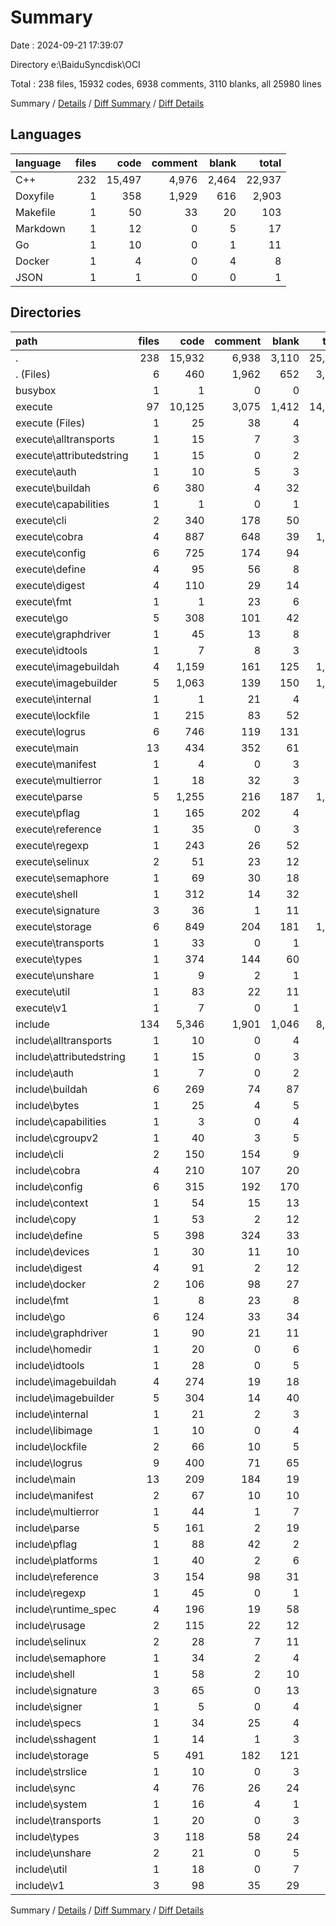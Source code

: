 # Summary

Date : 2024-09-21 17:39:07

Directory e:\\BaiduSyncdisk\\OCI

Total : 238 files,  15932 codes, 6938 comments, 3110 blanks, all 25980 lines

Summary / [Details](details.md) / [Diff Summary](diff.md) / [Diff Details](diff-details.md)

## Languages
| language | files | code | comment | blank | total |
| :--- | ---: | ---: | ---: | ---: | ---: |
| C++ | 232 | 15,497 | 4,976 | 2,464 | 22,937 |
| Doxyfile | 1 | 358 | 1,929 | 616 | 2,903 |
| Makefile | 1 | 50 | 33 | 20 | 103 |
| Markdown | 1 | 12 | 0 | 5 | 17 |
| Go | 1 | 10 | 0 | 1 | 11 |
| Docker | 1 | 4 | 0 | 4 | 8 |
| JSON | 1 | 1 | 0 | 0 | 1 |

## Directories
| path | files | code | comment | blank | total |
| :--- | ---: | ---: | ---: | ---: | ---: |
| . | 238 | 15,932 | 6,938 | 3,110 | 25,980 |
| . (Files) | 6 | 460 | 1,962 | 652 | 3,074 |
| busybox | 1 | 1 | 0 | 0 | 1 |
| execute | 97 | 10,125 | 3,075 | 1,412 | 14,612 |
| execute (Files) | 1 | 25 | 38 | 4 | 67 |
| execute\\alltransports | 1 | 15 | 7 | 3 | 25 |
| execute\\attributedstring | 1 | 15 | 0 | 2 | 17 |
| execute\\auth | 1 | 10 | 5 | 3 | 18 |
| execute\\buildah | 6 | 380 | 4 | 32 | 416 |
| execute\\capabilities | 1 | 1 | 0 | 1 | 2 |
| execute\\cli | 2 | 340 | 178 | 50 | 568 |
| execute\\cobra | 4 | 887 | 648 | 39 | 1,574 |
| execute\\config | 6 | 725 | 174 | 94 | 993 |
| execute\\define | 4 | 95 | 56 | 8 | 159 |
| execute\\digest | 4 | 110 | 29 | 14 | 153 |
| execute\\fmt | 1 | 1 | 23 | 6 | 30 |
| execute\\go | 5 | 308 | 101 | 42 | 451 |
| execute\\graphdriver | 1 | 45 | 13 | 8 | 66 |
| execute\\idtools | 1 | 7 | 8 | 3 | 18 |
| execute\\imagebuildah | 4 | 1,159 | 161 | 125 | 1,445 |
| execute\\imagebuilder | 5 | 1,063 | 139 | 150 | 1,352 |
| execute\\internal | 1 | 1 | 21 | 4 | 26 |
| execute\\lockfile | 1 | 215 | 83 | 52 | 350 |
| execute\\logrus | 6 | 746 | 119 | 131 | 996 |
| execute\\main | 13 | 434 | 352 | 61 | 847 |
| execute\\manifest | 1 | 4 | 0 | 3 | 7 |
| execute\\multierror | 1 | 18 | 32 | 3 | 53 |
| execute\\parse | 5 | 1,255 | 216 | 187 | 1,658 |
| execute\\pflag | 1 | 165 | 202 | 4 | 371 |
| execute\\reference | 1 | 35 | 0 | 3 | 38 |
| execute\\regexp | 1 | 243 | 26 | 52 | 321 |
| execute\\selinux | 2 | 51 | 23 | 12 | 86 |
| execute\\semaphore | 1 | 69 | 30 | 18 | 117 |
| execute\\shell | 1 | 312 | 14 | 32 | 358 |
| execute\\signature | 3 | 36 | 1 | 11 | 48 |
| execute\\storage | 6 | 849 | 204 | 181 | 1,234 |
| execute\\transports | 1 | 33 | 0 | 1 | 34 |
| execute\\types | 1 | 374 | 144 | 60 | 578 |
| execute\\unshare | 1 | 9 | 2 | 1 | 12 |
| execute\\util | 1 | 83 | 22 | 11 | 116 |
| execute\\v1 | 1 | 7 | 0 | 1 | 8 |
| include | 134 | 5,346 | 1,901 | 1,046 | 8,293 |
| include\\alltransports | 1 | 10 | 0 | 4 | 14 |
| include\\attributedstring | 1 | 15 | 0 | 3 | 18 |
| include\\auth | 1 | 7 | 0 | 2 | 9 |
| include\\buildah | 6 | 269 | 74 | 87 | 430 |
| include\\bytes | 1 | 25 | 4 | 5 | 34 |
| include\\capabilities | 1 | 3 | 0 | 4 | 7 |
| include\\cgroupv2 | 1 | 40 | 3 | 5 | 48 |
| include\\cli | 2 | 150 | 154 | 9 | 313 |
| include\\cobra | 4 | 210 | 107 | 20 | 337 |
| include\\config | 6 | 315 | 192 | 170 | 677 |
| include\\context | 1 | 54 | 15 | 13 | 82 |
| include\\copy | 1 | 53 | 2 | 12 | 67 |
| include\\define | 5 | 398 | 324 | 33 | 755 |
| include\\devices | 1 | 30 | 11 | 10 | 51 |
| include\\digest | 4 | 91 | 2 | 12 | 105 |
| include\\docker | 2 | 106 | 98 | 27 | 231 |
| include\\fmt | 1 | 8 | 23 | 8 | 39 |
| include\\go | 6 | 124 | 33 | 34 | 191 |
| include\\graphdriver | 1 | 90 | 21 | 11 | 122 |
| include\\homedir | 1 | 20 | 0 | 6 | 26 |
| include\\idtools | 1 | 28 | 0 | 5 | 33 |
| include\\imagebuildah | 4 | 274 | 19 | 18 | 311 |
| include\\imagebuilder | 5 | 304 | 14 | 40 | 358 |
| include\\internal | 1 | 21 | 2 | 3 | 26 |
| include\\libimage | 1 | 10 | 0 | 4 | 14 |
| include\\lockfile | 2 | 66 | 10 | 5 | 81 |
| include\\logrus | 9 | 400 | 71 | 65 | 536 |
| include\\main | 13 | 209 | 184 | 19 | 412 |
| include\\manifest | 2 | 67 | 10 | 10 | 87 |
| include\\multierror | 1 | 44 | 1 | 7 | 52 |
| include\\parse | 5 | 161 | 2 | 19 | 182 |
| include\\pflag | 1 | 88 | 42 | 2 | 132 |
| include\\platforms | 1 | 40 | 2 | 6 | 48 |
| include\\reference | 3 | 154 | 98 | 31 | 283 |
| include\\regexp | 1 | 45 | 0 | 1 | 46 |
| include\\runtime_spec | 4 | 196 | 19 | 58 | 273 |
| include\\rusage | 2 | 115 | 22 | 12 | 149 |
| include\\selinux | 2 | 28 | 7 | 11 | 46 |
| include\\semaphore | 1 | 34 | 2 | 4 | 40 |
| include\\shell | 1 | 58 | 2 | 10 | 70 |
| include\\signature | 3 | 65 | 0 | 13 | 78 |
| include\\signer | 1 | 5 | 0 | 4 | 9 |
| include\\specs | 1 | 34 | 25 | 4 | 63 |
| include\\sshagent | 1 | 14 | 1 | 3 | 18 |
| include\\storage | 5 | 491 | 182 | 121 | 794 |
| include\\strslice | 1 | 10 | 0 | 3 | 13 |
| include\\sync | 4 | 76 | 26 | 24 | 126 |
| include\\system | 1 | 16 | 4 | 1 | 21 |
| include\\transports | 1 | 20 | 0 | 3 | 23 |
| include\\types | 3 | 118 | 58 | 24 | 200 |
| include\\unshare | 2 | 21 | 0 | 5 | 26 |
| include\\util | 1 | 18 | 0 | 7 | 25 |
| include\\v1 | 3 | 98 | 35 | 29 | 162 |

Summary / [Details](details.md) / [Diff Summary](diff.md) / [Diff Details](diff-details.md)